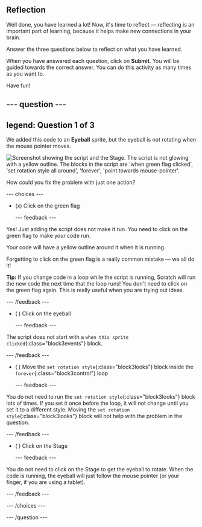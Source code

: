 ## Reflection

Well done, you have learned a lot! Now, it's time to reflect — reflecting is an important part of learning, because it helps make new connections in your brain.

Answer the three questions below to reflect on what you have learned.

When you have answered each question, click on **Submit**. You will be guided towards the correct answer. You can do this activity as many times as you want to.

Have fun!

--- question ---
---
legend: Question 1 of 3
---

We added this code to an **Eyeball** sprite, but the eyeball is not rotating when the mouse pointer moves. 

![Screenshot showing the script and the Stage. The script is not glowing with a yellow outline. The blocks in the script are 'when green flag clicked', 'set rotation style all around', 'forever', 'point towards mouse-pointer'.](images/code-not-running.png)

How could you fix the problem with just one action?

--- choices ---

- (x) Click on the green flag

  --- feedback ---

Yes! Just adding the script does not make it run. You need to click on the green flag to make your code run.

Your code will have a yellow outline around it when it is running.

Forgetting to click on the green flag is a really common mistake — we all do it!

**Tip:** If you change code in a loop while the script is running, Scratch will run the new code the next time that the loop runs! You don't need to click on the green flag again. This is really useful when you are trying out ideas. 

  --- /feedback ---

- ( ) Click on the eyeball

  --- feedback ---

The script does not start with a `when this sprite clicked`{:class="block3events"} block.

  --- /feedback ---

- ( ) Move the `set rotation style`{:class="block3looks"} block inside the `forever`{:class="block3control"} loop

  --- feedback ---

You do not need to run the `set rotation style`{:class="block3looks"} block lots of times. If you set it once before the loop, it will not change until you set it to a different style. Moving the `set rotation style`{:class="block3looks"} block will not help with the problem in the question.

  --- /feedback ---

- ( ) Click on the Stage

  --- feedback ---

You do not need to click on the Stage to get the eyeball to rotate. When the code is running, the eyeball will just follow the mouse pointer (or your finger, if you are using a tablet). 

  --- /feedback ---

--- /choices ---

--- /question ---
